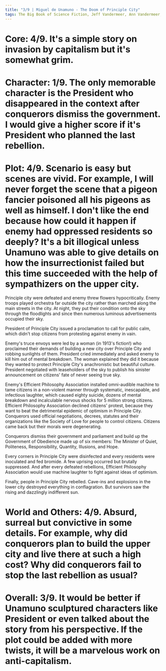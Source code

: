 ```yaml
---
title: "3/9 | Miguel de Unamuno - The Doom of Principle City"
tags: The Big Book of Science Fiction, Jeff Vandermeer, Ann Vandermeer, short story, novelette, science fiction, 1864-1936, 1913
---
```


# Core: 4/9. It's a simple story on invasion by capitalism but it's somewhat grim.


# Character: 1/9. The only memorable character is the President who disappeared in the context after conquerors dismiss the government. I would give a higher score if it's President who planned the last rebellion.


# Plot: 4/9. Scenario is easy but scenes are vivid. For example, I will never forget the scene that a pigeon fancier poisoned all his pigeons as well as himself. I don't like the end because how could it happen if enemy had oppressed residents so deeply? It's a bit illogical unless Unamuno was able to give details on how the insurrectionist failed but this time succeeded with the help of sympathizers on the upper city.
Principle city were defeated and enemy threw flowers hypocritically. Enemy troops played orchestra far outside the city rather than marched along the main streets in the city. At night, they put their condition onto the sky through the floodlights and since then numerous luminous advertisements occupied their sky.

President of Principle City issued a proclamation to call for public calm, which didn't stop citizens from protesting against enemy in vain. 

Enemy's truce envoys were led by a woman (in 1913's fiction!) who proclaimed their demands of building a new city over Principle City and robbing sunlights of them. President cried immediately and asked enemy to kill him out of mental breakdown. The woman explained they did it because they wanted to protect Principle City's anachronistic but beautiful culture.
President negotiated with leaseholders of the sky to publish his sinister announcement on citizens' fate of never seeing true sky.

Enemy's Efficient Philosophy Association installed omni-audible machine to tame citizens in a non-violent manner through systematic, inescapable, and infectious laughter, which caused eighty suicide, dozens of mental breakdown and incalculable nervous shocks for 5 million strong citizens. Efficient Philosophy Association declined citizens' protest, because they want to beat the detrimental epidemic of optimism in Principle City.
Conquerors used official negotiations, decrees, statutes and their organizations like the Society of Love for people to control citizens. Citizens came back but their morals were degenerating.

Conquerors dismiss their government and parliament and build up the Government of Obedience made up of six members: The Minister of Quiet, Politeness, Responsibility, Quantity, Illusions, and Hope. 

Every corners in Principle City were disinfected and every residents were inoculated and fed bromide. A few uprising occurred but brutally suppressed. And after every defeated rebellions, Efficient Philosophy Association would use machine laughter to fight against ideas of optimism.

Finally, people in Principle City rebelled. Cave-ins and explosions in the lower city destroyed everything in conflagration. But survivors saw the rising and dazzlingly indifferent sun.


# World and Others: 4/9. Absurd, surreal but convictive in some details. For example, why did conquerors plan to build the upper city and live there at such a high cost? Why did conquerors fail to stop the last rebellion as usual?


# Overall: 3/9. It would be better if Unamuno sculptured characters like President or even talked about the story from his perspective. If the plot could be added with more twists, it will be a marvelous work on anti-capitalism.


